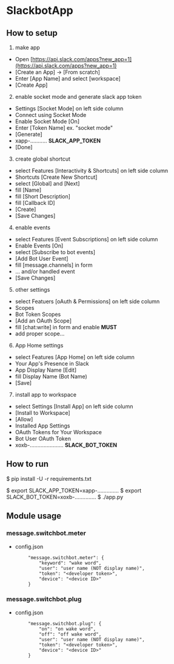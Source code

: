 # SlackbotApp

## How to setup

1. make app

- Open [https://api.slack.com/apps?new_app=1](https://api.slack.com/apps?new_app=1)
- [Create an App] -> [From scratch]
- Enter [App Name] and select [workspace]
- [Create App]

2. enable socket mode and generate slack app token

- Settings [Socket Mode] on left side column
- Connect using Socket Mode
 - Enable Socket Mode [On]
 - Enter [Token Name] ex. "socket mode"
 - [Generate]
  - xapp-........... **SLACK_APP_TOKEN**
 - [Done]

3. create global shortcut

- select Features [Interactivity & Shortcuts] on left side column
- Shortcuts [Create New Shortcut]
- select [Global] and [Next]
- fill [Name]
- fill [Short Description]
- fill [Callback ID]
- [Create]
- [Save Changes]

4. enable events

- select Features [Event Subscriptions] on left side column
 - Enable Events [On]
- select [Subscribe to bot events]
 - [Add Bot User Event]
 - fill [message.channels] in form
 - ... and/or handled event
- [Save Changes]

5. other settings

- select Featuers [oAuth & Permissions] on left side column
- Scopes
 - Bot Token Scopes
 - [Add an OAuth Scope]
 - fill [chat:write] in form and enable **MUST**
 - add proper scope...

6. App Home settings

- select Features [App Home] on left side column
- Your App's Presence in Slack
 - App Display Name [Edit]
 - fill Display Name (Bot Name)
 - [Save]

7. install app to workspace

- select Settings [Install App] on left side column
- [Install to Workspace]
- [Allow]
- Installed App Settings
 - OAuth Tokens for Your Workspace
  - Bot User OAuth Token
   - xoxb-...................... **SLACK_BOT_TOKEN**

## How to run

  $ pip install -U -r requirements.txt

  $ export SLACK_APP_TOKEN=xapp-..............
  $ export SLACK_BOT_TOKEN=xoxb-..............
  $ ./app.py

## Module usage

### message.switchbot.meter

- config.json
```
        "message.switchbot.meter": {
            "keyword": "wake word",
            "user": "user name (NOT display name)",
            "token": "<developer token>",
            "device": "<device ID>"
        }
```

### message.switchbot.plug

- config.json
```
        "message.switchbot.plug": {
            "on": "on wake word",
            "off": "off wake word",
            "user": "user name (NOT display name)",
            "token": "<developer token>",
            "device": "<device ID>"
        }
```
